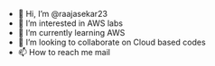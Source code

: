 - 👋 Hi, I’m @raajasekar23
- 👀 I’m interested in AWS labs
- 🌱 I’m currently learning AWS
- 💞️ I’m looking to collaborate on Cloud based codes
- 📫 How to reach me mail

<!---
raajasekar23/raajasekar23 is a ✨ special ✨ repository because its `README.md` (this file) appears on your GitHub profile.
You can click the Preview link to take a look at your changes.
--->
